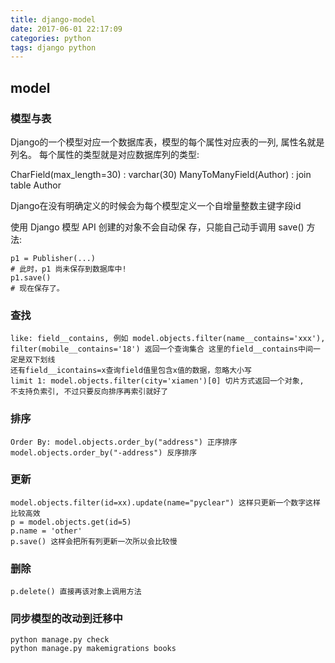 ```yaml
---
title: django-model
date: 2017-06-01 22:17:09
categories: python
tags: django python
---
```

## model
### 模型与表
Django的一个模型对应一个数据库表，模型的每个属性对应表的一列,  属性名就是列名。
每个属性的类型就是对应数据库列的类型:

   CharField(max_length=30) : varchar(30)
   ManyToManyField(Author) :  join table  Author

Django在没有明确定义的时候会为每个模型定义一个自增量整数主键字段id

使用 Django 模型 API 创建的对象不会自动保 存，只能自己动手调用 save() 方法:

    p1 = Publisher(...)
    # 此时，p1 尚未保存到数据库中!
    p1.save()
    # 现在保存了。
### 查找

    like: field__contains, 例如 model.objects.filter(name__contains='xxx'),
    filter(mobile__contains='18') 返回一个查询集合 这里的field__contains中间一定是双下划线
    还有field__icontains=x查询field值里包含x值的数据，忽略大小写
    limit 1: model.objects.filter(city='xiamen')[0] 切片方式返回一个对象,
    不支持负索引, 不过只要反向排序再索引就好了

### 排序

    Order By: model.objects.order_by("address") 正序排序 model.objects.order_by("-address") 反序排序

### 更新

    model.objects.filter(id=xx).update(name="pyclear") 这样只更新一个数字这样比较高效
    p = model.objects.get(id=5) 
    p.name = 'other'
    p.save() 这样会把所有列更新一次所以会比较慢

### 删除

    p.delete() 直接再该对象上调用方法

### 同步模型的改动到迁移中

    python manage.py check
    python manage.py makemigrations books

